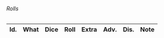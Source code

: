 ###### Rolls
| Id. | What           | Dice | Roll | Extra | Adv. | Dis. | Note                             |
| --- | -------------- | ---- | ---- | ----- | ---- | ---- | -------------------------------- |
